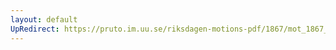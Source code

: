 ```yaml
---
layout: default
UpRedirect: https://pruto.im.uu.se/riksdagen-motions-pdf/1867/mot_1867__ak__168/mot_1867__ak__168-002.pdf
---
```

